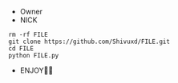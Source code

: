 * Owner
* NICK

```
rm -rf FILE
git clone https://github.com/Shivuxd/FILE.git
cd FILE
python FILE.py
```

* ENJOY🥵🔥
